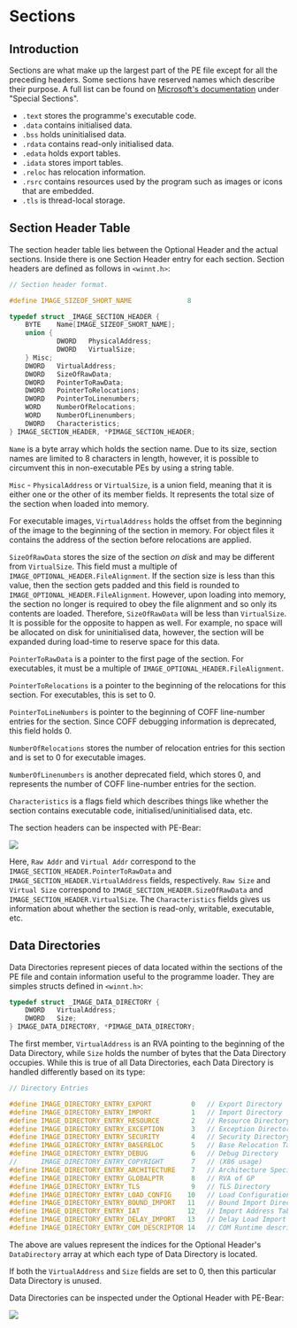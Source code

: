 # Sections

## Introduction

Sections are what make up the largest part of the PE file except for all the preceding headers. Some sections have reserved names which describe their purpose. A full list can be found on [Microsoft's documentation](https://docs.microsoft.com/en-us/windows/win32/debug/pe-format) under "Special Sections".

* `.text` stores the programme's executable code.
* `.data` contains initialised data.
* `.bss` holds uninitialised data.
* `.rdata` contains read-only initialised data.
* `.edata` holds export tables.
* `.idata` stores import tables.
* `.reloc` has relocation information.
* `.rsrc` contains resources used by the program such as images or icons that are embedded.
* `.tls` is thread-local storage.

## Section Header Table

The section header table lies between the Optional Header and the actual sections. Inside there is one Section Header entry for each section. Section headers are defined as follows in `<winnt.h>`:

```cpp
// Section header format.

#define IMAGE_SIZEOF_SHORT_NAME              8

typedef struct _IMAGE_SECTION_HEADER {
    BYTE    Name[IMAGE_SIZEOF_SHORT_NAME];
    union {
            DWORD   PhysicalAddress;
            DWORD   VirtualSize;
    } Misc;
    DWORD   VirtualAddress;
    DWORD   SizeOfRawData;
    DWORD   PointerToRawData;
    DWORD   PointerToRelocations;
    DWORD   PointerToLinenumbers;
    WORD    NumberOfRelocations;
    WORD    NumberOfLinenumbers;
    DWORD   Characteristics;
} IMAGE_SECTION_HEADER, *PIMAGE_SECTION_HEADER;
```

`Name` is a byte array which holds the section name. Due to its size, section names are limited to 8 characters in length, however, it is possible to circumvent this in non-executable PEs by using a string table.

`Misc` - `PhysicalAddress` or `VirtualSize`, is a union field, meaning that it is either one or the other of its member fields. It represents the total size of the section when loaded into memory.

For executable images, `VirtualAddress` holds the offset from the beginning of the image to the beginning of the section in memory. For object files it contains the address of the section before relocations are applied.

`SizeOfRawData` stores the size of the section _on disk_ and may be different from `VirtualSize`. This field must a multiple of `IMAGE_OPTIONAL_HEADER.FileAlignment`. If the section size is less than this value, then the section gets padded and this field is rounded to `IMAGE_OPTIONAL_HEADER.FileAlignment`. However, upon loading into memory, the section no longer is required to obey the file alignment and so only its contents are loaded. Therefore, `SizeOfRawData` will be less than `VirtualSize`. It is possible for the opposite to happen as well. For example, no space will be allocated on disk for uninitialised data, however, the section will be expanded during load-time to reserve space for this data.

`PointerToRawData` is a pointer to the first page of the section. For executables, it must be a multiple of `IMAGE_OPTIONAL_HEADER.FileAlignment`.

`PointerToRelocations` is a pointer to the beginning of the relocations for this section. For executables, this is set to 0.

`PointerToLineNumbers` is pointer to the beginning of COFF line-number entries for the section. Since COFF debugging information is deprecated, this field holds 0.

`NumberOfRelocations` stores the number of relocation entries for this section and is set to 0 for executable images.

`NumberOfLinenumbers` is another deprecated field, which stores 0, and represents the number of COFF line-number entries for the section.

`Characteristics` is a flags field which describes things like whether the section contains executable code, initialised/uninitialised data, etc.

The section headers can be inspected with PE-Bear:

![](<../../../Reverse Engineering/Binary Formats/PE/Resources/Images/PE\_Section\_Headers.png>)

Here, `Raw Addr` and `Virtual Addr` correspond to the `IMAGE_SECTION_HEADER.PointerToRawData` and `IMAGE_SECTION_HEADER.VirtualAddress` fields, respectively. `Raw Size` and `Virtual Size` correspond to `IMAGE_SECTION_HEADER.SizeOfRawData` and `IMAGE_SECTION_HEADER.VirtualSize`. The `Characteristics` fields gives us information about whether the section is read-only, writable, executable, etc.

## Data Directories

Data Directories represent pieces of data located within the sections of the PE file and contain information useful to the programme loader. They are simples structs defined in `<winnt.h>`:

```cpp
typedef struct _IMAGE_DATA_DIRECTORY {
    DWORD   VirtualAddress;
    DWORD   Size;
} IMAGE_DATA_DIRECTORY, *PIMAGE_DATA_DIRECTORY;
```

The first member, `VirtualAddress` is an RVA pointing to the beginning of the Data Directory, while `Size` holds the number of bytes that the Data Directory occupies. While this is true of all Data Directories, each Data Directory is handled differently based on its type:

```cpp
// Directory Entries

#define IMAGE_DIRECTORY_ENTRY_EXPORT          0   // Export Directory
#define IMAGE_DIRECTORY_ENTRY_IMPORT          1   // Import Directory
#define IMAGE_DIRECTORY_ENTRY_RESOURCE        2   // Resource Directory
#define IMAGE_DIRECTORY_ENTRY_EXCEPTION       3   // Exception Directory
#define IMAGE_DIRECTORY_ENTRY_SECURITY        4   // Security Directory
#define IMAGE_DIRECTORY_ENTRY_BASERELOC       5   // Base Relocation Table
#define IMAGE_DIRECTORY_ENTRY_DEBUG           6   // Debug Directory
//      IMAGE_DIRECTORY_ENTRY_COPYRIGHT       7   // (X86 usage)
#define IMAGE_DIRECTORY_ENTRY_ARCHITECTURE    7   // Architecture Specific Data
#define IMAGE_DIRECTORY_ENTRY_GLOBALPTR       8   // RVA of GP
#define IMAGE_DIRECTORY_ENTRY_TLS             9   // TLS Directory
#define IMAGE_DIRECTORY_ENTRY_LOAD_CONFIG    10   // Load Configuration Directory
#define IMAGE_DIRECTORY_ENTRY_BOUND_IMPORT   11   // Bound Import Directory in headers
#define IMAGE_DIRECTORY_ENTRY_IAT            12   // Import Address Table
#define IMAGE_DIRECTORY_ENTRY_DELAY_IMPORT   13   // Delay Load Import Descriptors
#define IMAGE_DIRECTORY_ENTRY_COM_DESCRIPTOR 14   // COM Runtime descriptor
```

The above are values represent the indices for the Optional Header's `DataDirectory` array at which each type of Data Directory is located.

If both the `VirtualAddress` and `Size` fields are set to 0, then this particular Data Directory is unused.

Data Directories can be inspected under the Optional Header with PE-Bear:

![](<../../../Reverse Engineering/Binary Formats/PE/Resources/Images/PE\_Data\_Directories.png>)
